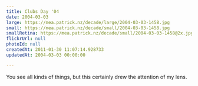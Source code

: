 ```yaml
---
title: Clubs Day '04
date: 2004-03-03
large: https://mea.patrick.nz/decade/large/2004-03-03-1458.jpg
small: https://mea.patrick.nz/decade/small/2004-03-03-1458.jpg
smallRetina: https://mea.patrick.nz/decade/small/2004-03-03-1458@2x.jpg
flickrUrl: null
photoId: null
createdAt: 2011-01-30 11:07:14.928733
updatedAt: 2004-03-03 00:00:00

---
```

You see all kinds of things, but this certainly drew the attention of my lens.
